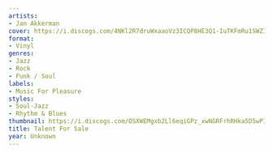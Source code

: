 ```yaml
---
artists:
- Jan Akkerman
cover: https://i.discogs.com/4NKl2R7druWxaaoVz3ICQP8HE3Q1-IuTKFmRu1SWZIU/rs:fit/g:sm/q:90/h:420/w:420/czM6Ly9kaXNjb2dz/LWRhdGFiYXNlLWlt/YWdlcy9SLTMzODA1/MzMtMTQzNTYwNjky/NS02ODYzLmpwZWc.jpeg
format:
- Vinyl
genres:
- Jazz
- Rock
- Funk / Soul
labels:
- Music For Pleasure
styles:
- Soul-Jazz
- Rhythm & Blues
thumbnail: https://i.discogs.com/OSXWEMgxb2Ll6eqiGPz_xwNGRFrhRHka5D5wPIBMlSc/rs:fit/g:sm/q:40/h:150/w:150/czM6Ly9kaXNjb2dz/LWRhdGFiYXNlLWlt/YWdlcy9SLTMzODA1/MzMtMTQzNTYwNjky/NS02ODYzLmpwZWc.jpeg
title: Talent For Sale
year: Unknown
---
```

